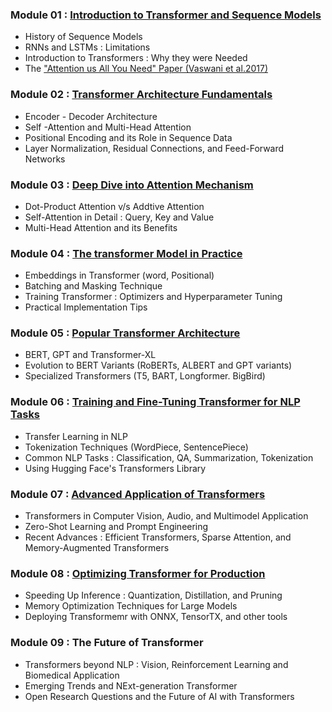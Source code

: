 ### Module 01 : [Introduction to Transformer and Sequence Models](https://github.com/SHIVAMAMBAH/Transformer/tree/main/Module%2001)
- History of Sequence Models
- RNNs and LSTMs : Limitations
- Introduction to Transformers : Why they were Needed
- The ["Attention us All You Need" Paper (Vaswani et al.2017)](https://arxiv.org/pdf/1706.03762)
### Module 02 : [Transformer Architecture Fundamentals](https://github.com/SHIVAMAMBAH/Transformer/tree/main/Module%2002)
- Encoder - Decoder Architecture
- Self -Attention and Multi-Head Attention
- Positional Encoding and its Role in Sequence Data
- Layer Normalization, Residual Connections, and Feed-Forward Networks
### Module 03 : [Deep Dive into Attention Mechanism](https://github.com/SHIVAMAMBAH/Transformer/tree/main/Module%2003)
- Dot-Product Attention v/s Addtive Attention
- Self-Attention in Detail : Query, Key and Value
- Multi-Head Attention and its Benefits
### Module 04 : [The transformer Model in Practice](https://github.com/SHIVAMAMBAH/Transformer/tree/main/Module%2004)
- Embeddings in Transformer (word, Positional)
- Batching and Masking Technique
- Training Transformer :  Optimizers and Hyperparameter Tuning
- Practical Implementation Tips
### Module 05 : [Popular Transformer Architecture](https://github.com/SHIVAMAMBAH/Transformer/tree/main/Module%2005)
- BERT, GPT and Transformer-XL
- Evolution to BERT Variants (RoBERTs, ALBERT and GPT variants)
- Specialized Transformers (T5, BART, Longformer. BigBird)
### Module 06 : [Training and Fine-Tuning Transformer for NLP Tasks](https://github.com/SHIVAMAMBAH/Transformer/tree/main/Module%2006)
- Transfer Learning in NLP
- Tokenization Techniques (WordPiece, SentencePiece)
- Common NLP Tasks : Classification, QA, Summarization, Tokenization
- Using Hugging Face's Transformers Library
### Module 07 : [Advanced Application of Transformers](https://github.com/SHIVAMAMBAH/Transformer/tree/main/Module%2007)
- Transformers in Computer Vision, Audio, and Multimodel Application
- Zero-Shot Learning and Prompt Engineering
- Recent Advances : Efficient Transformers, Sparse Attention, and Memory-Augmented Transformers
### Module 08 : [Optimizing Transformer for Production](https://github.com/SHIVAMAMBAH/Transformer/tree/main/Module%2008)
- Speeding Up Inference : Quantization, Distillation, and Pruning
- Memory Optimization Techniques for Large Models
- Deploying Transformemr with ONNX, TensorTX, and other tools
### Module 09 : The Future of Transformer
- Transformers beyond NLP : Vision, Reinforcement Learning and Biomedical Application
- Emerging Trends and NExt-generation Transformer
- Open Research Questions and the Future of AI with Transformers
